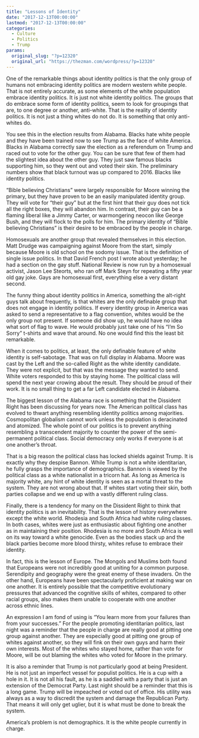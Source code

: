 ```yaml
---
title: "Lessons of Identity"
date: "2017-12-13T00:00:00"
lastmod: "2017-12-13T00:00:00"
categories:
  - Culture
  - Politics
  - Trump
params:
  original_slug: "?p=12320"
  original_url: "https://thezman.com/wordpress/?p=12320"
---
```


One of the remarkable things about identity politics is that the only
group of humans not embracing identity politics are modern western white
people. That is not entirely accurate, as some elements of the white
population embrace identity politics. It is just not white identity
politics. The groups that do embrace some form of identity politics,
seem to look for groupings that are, to one degree or another,
anti-white. That is the reality of identity politics. It is not just a
thing whites do not do. It is something that only anti-whites do.

You see this in the election results from Alabama. Blacks hate white
people and they have been trained now to see Trump as the face of white
America. Blacks in Alabama correctly saw the election as a referendum on
Trump and raced out to vote for the other guy. You can be sure that few
of them had the slightest idea about the other guy. They just saw famous
blacks supporting him, so they went out and voted their skin. The
preliminary numbers show that black turnout was up compared to 2016.
Blacks like identity politics.

“Bible believing Christians” were largely responsible for Moore winning
the primary, but they have proven to be an easily manipulated identity
group. They will vote for “their guy” but at the first hint that their
guy does not tick all the right boxes, they will abandon him. In
contrast, their guy can be a flaming liberal like a Jimmy Carter, or
warmongering neocon like George Bush, and they will flock to the polls
for him. The primary identity of “Bible believing Christians” is their
desire to be embraced by the people in charge.

Homosexuals are another group that revealed themselves in this election.
Matt Drudge was campaigning against Moore from the start, simply because
Moore is old school on the sodomy issue. That is the definition of
single issue politics. In that David French post I wrote about
yesterday; he had a section on the gay stuff. National Review is now run
by a homosexual activist, Jason Lee Steorts, who ran off Mark Steyn for
repeating a fifty year old gay joke. Gays are homosexual first,
everything else a very distant second.

The funny thing about identity politics in America, something the
alt-right guys talk about frequently, is that whites are the only
definable group that does not engage in identity politics. If every
identity group in America was asked to send a representative to a flag
convention, whites would be the only group not present. If someone did
show up, he would have no idea what sort of flag to wave. He would
probably just take one of his “I’m So Sorry” t-shirts and wave that
around. No one would find this the least bit remarkable.

When it comes to politics, at least, the only definable feature of white
identity is self-sabotage. That was on full display in Alabama. Moore
was cast by the Left and the so-called Right as the white identity
candidate. They were not explicit, but that was the message they wanted
to send. White voters responded to this by staying home. The political
class will spend the next year crowing about the result. They should be
proud of their work. It is no small thing to get a far Left candidate
elected in Alabama.

The biggest lesson of the Alabama race is something that the Dissident
Right has been discussing for years now. The American political class
has evolved to thwart anything resembling identity politics among
majorities. Cosmopolitan globalism cannot work unless the population is
deracinated and atomized. The whole point of our politics is to prevent
anything resembling a transcendent majority to counter the power of the
semi-permanent political class. Social democracy only works if everyone
is at one another’s throat.

That is a big reason the political class has locked shields against
Trump. It is exactly why they despise Bannon. While Trump is not a white
identitarian, he fully grasps the importance of demographics. Bannon is
viewed by the political class as a white nationalist in a tricorn hat.
As long as America is majority white, any hint of white identity is seen
as a mortal threat to the system. They are not wrong about that. If
whites start voting their skin, both parties collapse and we end up with
a vastly different ruling class.

Finally, there is a tendency for many on the Dissident Right to think
that identity politics is an inevitability. That is the lesson of
history everywhere except the white world. Rhodesia and South Africa had
white ruling classes. In both cases, whites were just as enthusiastic
about fighting one another as in maintaining their position. Rhodesia is
no more and South Africa is well on its way toward a white genocide.
Even as the bodies stack up and the black parties become more blood
thirsty, whites refuse to embrace their identity.

In fact, this is the lesson of Europe. The Mongols and Muslims both
found that Europeans were not incredibly good at uniting for a common
purpose. Serendipity and geography were the great enemy of these
invaders. On the other hand, Europeans have been spectacularly
proficient at making war on one another. It is entirely possible that
the competitive evolutionary pressures that advanced the cognitive
skills of whites, compared to other racial groups, also makes them
unable to cooperate with one another across ethnic lines.

An expression I am fond of using is “You learn more from your failures
than from your successes.” For the people promoting identitarian
politics, last night was a reminder that the people in charge are really
good at pitting one group against another. They are especially good at
pitting one group of whites against another, so they will fink on their
own guys and harm their own interests. Most of the whites who stayed
home, rather than vote for Moore, will be out blaming the whites who
voted for Moore in the primary.

It is also a reminder that Trump is not particularly good at being
President. He is not just an imperfect vessel for populist politics. He
is a cup with a hole in it. It is not all his fault, as he is a saddled
with a party that is just an extension of the Democrat Party. Last night
should be a reminder that this is a long game. Trump will be impeached
or voted out of office. His utility was always as a way to discredit the
system and damage the Republican Party. That means it will only get
uglier, but it is what must be done to break the system.

America’s problem is not demographics. It is the white people currently
in charge.
